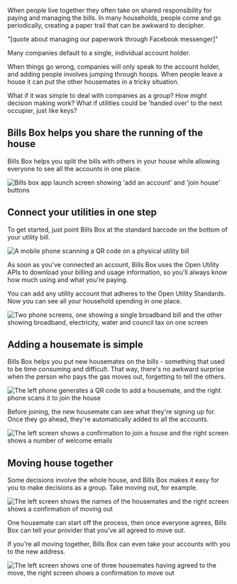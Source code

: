 
When people live together they often take on shared responsibility for paying and managing the bills. In many households, people come and go periodically, creating a paper trail that can be awkward to decipher.

"[quote about managing our paperwork through Facebook messenger]"

Many companies default to a single, individual account holder.

When things go wrong, companies will only speak to the account holder, and adding people involves jumping through hoops. When people leave a house it can put the other housemates in a tricky situation.

What if it was simple to deal with companies as a group? How might decision making work? What if utilities could be 'handed over' to the next occupier, just like keys?


## Bills Box helps you share the running of the house

Bills Box helps you split the bills with others in your house while allowing everyone to see all the accounts in one place.

![Bills box app launch screen showing 'add an account' and 'join house' buttons](https://s3-eu-west-1.amazonaws.com/projectsbyif.com/longform/openapis.projectsbyif.com/bills-box-v3-draft-1.png)


## Connect your utilities in one step

To get started, just point Bills Box at the standard barcode on the bottom of your utility bill.

![A mobile phone scanning a QR code on a physical utility bill](https://s3-eu-west-1.amazonaws.com/projectsbyif.com/longform/openapis.projectsbyif.com/bills-box-v3-draft-2.png)

As soon as you've connected an account, Bills Box uses the Open Utility APIs to download your billing and usage information, so you'll always know how much using and what you're paying.

You can add any utility account that adheres to the Open Utility Standards. Now you can see all your household spending in one place.

![Two phone screens, one showing a single broadband bill and the other showing broadband, electricity, water and council tax on one screen](https://s3-eu-west-1.amazonaws.com/projectsbyif.com/longform/openapis.projectsbyif.com/bills-box-v3-draft-3.png)


## Adding a housemate is simple

Bills Box helps you put new housemates on the bills - something that used to be time consuming and difficult. That way, there's no awkward surprise when the person who pays the gas moves out, forgetting to tell the others.

![The left phone generates a QR code to add a housemate, and the right phone scans it to join the house](https://s3-eu-west-1.amazonaws.com/projectsbyif.com/longform/openapis.projectsbyif.com/bills-box-v3-draft-4.png)

Before joining, the new housemate can see what they're signing up for. Once they go ahead, they're automatically added to all the accounts.

![The left screen shows a confirmation to join a house and the right screen shows a number of welcome emails](https://s3-eu-west-1.amazonaws.com/projectsbyif.com/longform/openapis.projectsbyif.com/bills-box-v3-draft-5.png)


## Moving house together

Some decisions involve the whole house, and Bills Box makes it easy for you to make decisions as a group. Take moving out, for example.

![The left screen shows the names of the housemates and the right screen shows a confirmation of moving out](https://s3-eu-west-1.amazonaws.com/projectsbyif.com/longform/openapis.projectsbyif.com/bills-box-v3-draft-6.png)

One housemate can start off the process, then once everyone agrees, Bills Box can tell your provider that you've all agreed to move out.

If you're all moving together, Bills Box can even take your accounts with you to the new address.

![The left screen shows one of three housemates having agreed to the move, the right screen shows a confirmation to move out](https://s3-eu-west-1.amazonaws.com/projectsbyif.com/longform/openapis.projectsbyif.com/bills-box-v3-draft-7.png)

